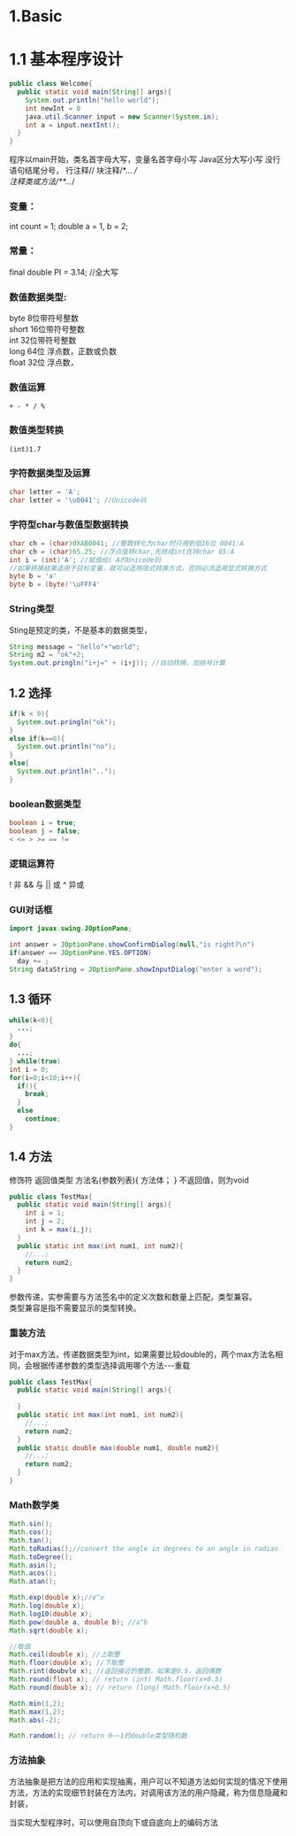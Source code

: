 # 1.Basic
# 1.1 基本程序设计
```Java
public class Welcome{
  public static void main(String[] args){
    System.out.println("hello world");
    int newInt = 0
    java.util.Scanner input = new Scanner(System.in);
    int a = input.nextInt();
  }
}
```
程序以main开始，类名首字母大写，变量名首字母小写
Java区分大写小写
没行语句结尾分号，
行注释//
块注释/*... */  
注释类或方法/**...*/

### 变量：  
int count = 1;
double a = 1, b = 2;

### 常量：  
final double PI = 3.14; //全大写  

### 数值数据类型:  
byte 8位带符号整数  
short 16位带符号整数  
int 32位带符号整数  
long 64位 浮点数，正数或负数  
float 32位 浮点数，  

### 数值运算
```+ - * / %```  

### 数值类型转换  
```(int)1.7```

### 字符数据类型及运算  
```java
char letter = 'A';
char letter = '\u0041'; //Unicode码
```
### 字符型char与数值型数据转换
```java
char ch = (char)0XAB0041; //整数转化为char时只用到低16位 0041:A
char ch = (char)65.25; //浮点值转char,先转成int在转char 65:A
int i = (int)'A'; //赋值给i A的Unicode码
//如果转换结果适用于目标变量，就可以适用隐式转换方式，否则必须适用显式转换方式
byte b = 'a'
byte b = (byte)'\uFFF4'
```
### String类型
Sting是预定的类，不是基本的数据类型，
```java
String message = "hello"+"world";
String m2 = "ok"+2;
System.out.pringln("i+j=" + (i+j)); //自动转换，加括号计算

```
## 1.2 选择
```java
if(k < 0){
  System.out.pringln("ok");
}
else if(k==0){
  System.out.println("no");
}
else{
  System.out.println("..");
}
```
### boolean数据类型
```java
boolean i = true;
boolean j = false;
< <= > >= == !=
```
### 逻辑运算符
!  非
&&  与
|| 或
^ 异或
### GUI对话框
```java
import javax.swing.JOptionPane;

int answer = JOptionPane.showConfirmDialog(null,"is right?\n")
if(answer == JOptionPane.YES.OPTION)
  day += ;
String dataString = JOptionPane.showInputDialog("enter a word");

```
## 1.3 循环
```java
while(k<0){
  ...;
}
do{
  ...;
} while(true)
int i = 0;
for(i=0;i<10;i++){
  if(){
    break;
  }
  else
    continue;
}
```
## 1.4 方法
修饰符 返回值类型 方法名(参数列表){
  方法体；
}
不返回值，则为void
```java
public class TestMax{
  public static void main(String[] args){
    int i = 1;
    int j = 2;
    int k = max(i,j);
  }
  public static int max(int num1, int num2){
    //...;
    return num2;
  }
}
```
参数传递，实参需要与方法签名中的定义次数和数量上匹配，类型兼容。  
类型兼容是指不需要显示的类型转换。

### 重装方法
对于max方法，传递数据类型为int，如果需要比较double的，两个max方法名相同，会根据传递参数的类型选择调用哪个方法---重载
```java
public class TestMax{
  public static void main(String[] args){
    
  }
  public static int max(int num1, int num2){
    //...;
    return num2;
  }
  public static double max(double num1, double num2){
    //...;
    return num2;
  }
}
```
### Math数学类
```java
Math.sin();
Math.cos();
Math.tan();
Math.toRadias();//convert the angle in degrees to an angle in radias
Math.toDegree();
Math.asin();
Math.acos();
Math.atan();

Math.exp(double x);//e^x
Math.log(double x);
Math.log10(double x);
Math.pow(double a, double b); //a^b
Math.sqrt(double x);

//取值
Math.ceil(double x); //上取整
Math.floor(double x); //下取整
Math.rint(doubvle x); //返回接近的整数，如果是0.5，返回偶数
Math.round(float x); // return (int) Math.floor(x+0.5)
Math.round(double x); // return (long) Math.floor(x+0.5)

Math.min(1,2);
Math.max(1,2);
Math.abs(-2);

Math.random(); // return 0—~1的double类型随机数
```
### 方法抽象
方法抽象是把方法的应用和实现抽离，用户可以不知道方法如何实现的情况下使用方法，方法的实现细节封装在方法内，对调用该方法的用户隐藏，称为信息隐藏和封装，

当实现大型程序时，可以使用自顶向下或自底向上的编码方法
